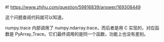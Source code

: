 #! https://www.zhihu.com/question/59816839/answer/169308449

[comment]: <> (Answer URL: https://www.zhihu.com/question/59816839/answer/169308449)
[comment]: <> (Question Title: numpy求矩阵的迹？)
[comment]: <> (Author Name: 采石工)
[comment]: <> (Create Time: 2017-05-14 17:03:23)

这个问题查阅代码就可以知道。

numpy.trace 内部调用了 numpy.ndarray.trace，而后者是用 C 实现的，对应函数是
PyArray_Trace。它们最终调用的是同一个函数，功能上也没有差别。

